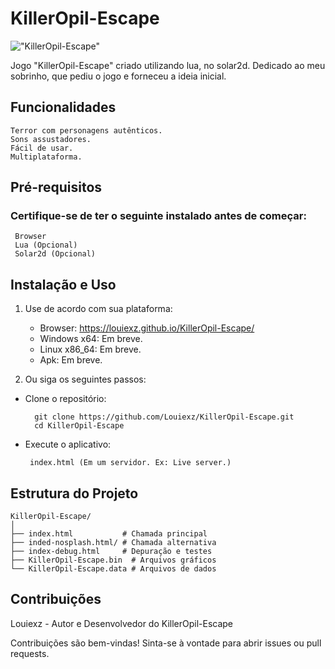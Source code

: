 # KillerOpil-Escape

!["KillerOpil-Escape"]('KillerOpil-Escape.png')

Jogo "KillerOpil-Escape" criado utilizando lua, no solar2d.
Dedicado ao meu sobrinho, que pediu o jogo e forneceu a ideia inicial.

## Funcionalidades

    Terror com personagens autênticos.
    Sons assustadores.
    Fácil de usar.
    Multiplataforma.

## Pré-requisitos

### Certifique-se de ter o seguinte instalado antes de começar:
  
     Browser
     Lua (Opcional)
     Solar2d (Opcional)

## Instalação e Uso

1. Use de acordo com sua plataforma:

    - Browser: https://louiexz.github.io/KillerOpil-Escape/
    - Windows x64: Em breve.
    - Linux x86_64: Em breve.
    - Apk: Em breve.

2. Ou siga os seguintes passos:

- Clone o repositório:

        git clone https://github.com/Louiexz/KillerOpil-Escape.git
        cd KillerOpil-Escape
 
 - Execute o aplicativo:

        index.html (Em um servidor. Ex: Live server.)

## Estrutura do Projeto

    KillerOpil-Escape/
    │
    ├── index.html           # Chamada principal
    ├── inded-nosplash.html/ # Chamada alternativa
    ├── index-debug.html     # Depuração e testes
    ├── KillerOpil-Escape.bin  # Arquivos gráficos
    └── KillerOpil-Escape.data # Arquivos de dados

## Contribuições
Louiexz - Autor e Desenvolvedor do KillerOpil-Escape<br>

Contribuições são bem-vindas! Sinta-se à vontade para abrir issues ou pull requests.

